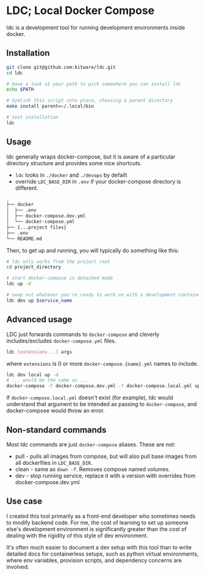 # LDC; Local Docker Compose

ldc is a development tool for running development environments inside docker.

## Installation

```bash
git clone git@github.com:kitware/ldc.git
cd ldc

# Have a look at your path to pick somewhere you can install ldc
echo $PATH

# Symlink this script into place, choosing a parent directory
make install parent=~/.local/bin

# test installation
ldc
```

## Usage

ldc generally wraps docker-compose, but it is aware of a particular directory structure and provides some nice shortcuts.

* `ldc` looks in `./docker` and `./devops` by defailt
* override `LDC_BASE_DIR` in `.env` if your docker-compose directory is different.

```txt
.
├── docker
│  ├── .env
│  ├── docker-compose.dev.yml
│  └── docker-compose.yml
├── {...project files}
├── .env
└── README.md
```

Then, to get up and running, you will typically do something like this:

```bash
# ldc only works from the project root
cd project_directory

# start docker-compose in detached mode
ldc up -d

# swap out whatever you're ready to work on with a development container
ldc dev up $service_name
```

## Advanced usage

LDC just forwards commands to `docker-compose` and cleverly includes/excludes `docker-compose.yml` files.

```bash
ldc [extensions...] args
```

where `extensions` is 0 or more `docker-compose.{name}.yml` names to include.

```bash
ldc dev local up -d
# ... would be the same as ...
docker-compose -f docker-compose.dev.yml -f docker-compose.local.yml up -d
```

If `docker-compose.local.yml` doesn't exist (for example), ldc would understand that argument to be intended as passing to `docker-compose`, and docker-compose would throw an error.

## Non-standard commands

Most ldc commands are just `docker-compose` aliases.  These are not:

* pull - pulls all images from compose, but will also pull base images from all dockerfiles in `LDC_BASE_DIR`.
* clean - same as `down -f`.  Removes compose named volumes.
* dev - stop running service, replace it with a version with overrides from docker-compose.dev.yml

## Use case

I created this tool primarily as a front-end developer who sometimes needs to modify backend code.  For me, the cost of learning to set up someone else's development environment is significantly greater than the cost of dealing with the rigidity of this style of dev environment.

It's often much easier to document a dev setup with this tool than to write detailed docs for containerless setups, such as python virtual environments, where env variables, provision scripts, and dependency concerns are involved.
